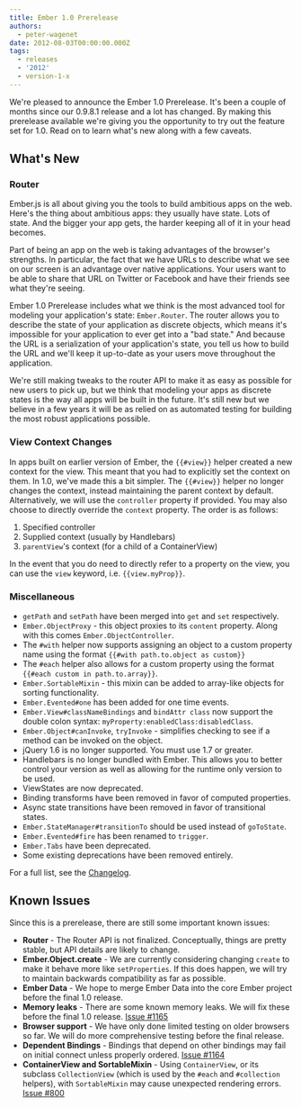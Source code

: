 ```yaml
---
title: Ember 1.0 Prerelease
authors:
  - peter-wagenet
date: 2012-08-03T00:00:00.000Z
tags:
  - releases
  - '2012'
  - version-1-x
---
```


We're pleased to announce the Ember 1.0 Prerelease. It's been a couple
of months since our 0.9.8.1 release and a lot has changed. By making
this prerelease available we're giving you the opportunity to try out
the feature set for 1.0. Read on to learn what's new along with a few
caveats.

<!-- READMORE -->

## What's New

### Router

Ember.js is all about giving you the tools to build ambitious apps on
the web. Here's the thing about ambitious apps: they usually have state.
Lots of state. And the bigger your app gets, the harder keeping all
of it in your head becomes.

Part of being an app on the web is taking advantages of the browser's
strengths. In particular, the fact that we have URLs to describe what
we see on our screen is an advantage over native applications. Your
users want to be able to share that URL on Twitter or Facebook and have
 their friends see what they're seeing.

Ember 1.0 Prerelease includes what we think is the most advanced tool
for modeling your application's state: `Ember.Router`. The router allows
you to describe the state of your application as discrete objects, which
means it's impossible for your application to ever get into a "bad
state." And because the URL is a serialization of your
application's state, you tell us how to build the URL and we'll
keep it up-to-date as your users move throughout the application.

<!-- alex ignore easy -->
We're still making tweaks to the router API to make it as easy as
possible for new users to pick up, but we think that modeling your apps
as discrete states is the way all apps will be built in the future. It's
still new but we believe in a few years it will be as relied on as
automated testing for building the most robust applications possible.

### View Context Changes

In apps built on earlier version of Ember, the `{{#view}}` helper
created a new context for the view. This meant that you had to
explicitly set the context on them. In 1.0, we've made this a bit
simpler. The `{{#view}}` helper no longer changes the context, instead
maintaining the parent context by default. Alternatively, we will use
the `controller` property if provided. You may also choose to directly
override the `context` property. The order is as follows:

1. Specified controller
2. Supplied context (usually by Handlebars)
3. `parentView`'s context (for a child of a ContainerView)

In the event that you do need to directly refer to a property on the
view, you can use the `view` keyword, i.e. `{{view.myProp}}`.

### Miscellaneous

* `getPath` and `setPath` have been merged into `get` and `set`
  respectively.
* `Ember.ObjectProxy` - this object proxies to its `content` property.
  Along with this comes `Ember.ObjectController`.
* The `#with` helper now supports assigning an object to a custom
  property name using the format `{{#with path.to.object as custom}}`
* The `#each` helper also allows for a custom property using the format
  `{{#each custom in path.to.array}}`.
* `Ember.SortableMixin` - this mixin can be added to array-like objects
  for sorting functionality.
* `Ember.Evented#one` has been added for one time events.
* `Ember.View#classNameBindings` and `bindAttr class` now support the
  double colon syntax: `myProperty:enabledClass:disabledClass`.
* `Ember.Object#canInvoke`, `tryInvoke` - simplifies checking to see if
  a method can be invoked on the object.
* jQuery 1.6 is no longer supported. You must use 1.7 or greater.
* Handlebars is no longer bundled with Ember. This allows you to better control your version as well as allowing for the runtime only version to be used.
* ViewStates are now deprecated.
* Binding transforms have been removed in favor of computed properties.
* Async state transitions have been removed in favor of transitional
  states.
* `Ember.StateManager#transitionTo` should be used instead of
  `goToState`.
* `Ember.Evented#fire` has been renamed to `trigger`.
* `Ember.Tabs` have been deprecated.
* Some existing deprecations have been removed entirely.

For a full list, see the [Changelog](https://github.com/emberjs/ember.js/blob/master/CHANGELOG).


## Known Issues

Since this is a prerelease, there are still some important known issues:

* **Router** - The Router API is not finalized. Conceptually, things
  are pretty stable, but API details are likely to change.
* **Ember.Object.create** - We are currently considering changing `create`
  to make it behave more like `setProperties`. If this does
  happen, we will try to maintain backwards compatibility as far as
  possible.
* **Ember Data** - We hope to merge Ember Data into the core Ember project
  before the final 1.0 release.
* **Memory leaks** - There are some known memory leaks. We will fix these
  before the final 1.0 release. [Issue #1165](https://github.com/emberjs/ember.js/issues/1165)
* **Browser support** - We have only done limited testing on older
  browsers so far. We will do more comprehensive testing before the
  final release.
* **Dependent Bindings** - Bindings that depend on other bindings may
  fail on initial connect unless properly ordered. [Issue #1164](https://github.com/emberjs/ember.js/issues/1164)
* **ContainerView and SortableMixin** - Using `ContainerView`, or its
  subclass `CollectionView` (which is used by the `#each` and
  `#collection` helpers), with `SortableMixin` may cause unexpected
  rendering errors. [Issue #800](https://github.com/emberjs/ember.js/issues/800)
